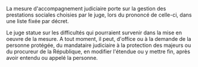 La mesure d'accompagnement judiciaire porte sur la gestion des prestations sociales choisies par le juge, lors du prononcé de celle-ci, dans une liste fixée par décret.

Le juge statue sur les difficultés qui pourraient survenir dans la mise en oeuvre de la mesure. A tout moment, il peut, d'office ou à la demande de la personne protégée, du mandataire judiciaire à la protection des majeurs ou du procureur de la République, en modifier l'étendue ou y mettre fin, après avoir entendu ou appelé la personne.
